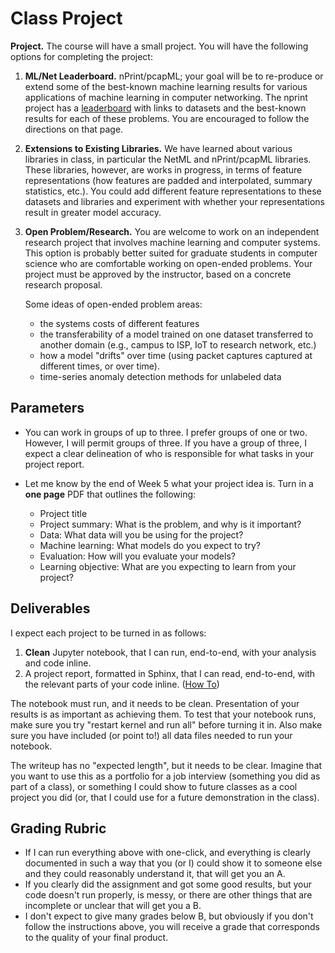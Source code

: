 # Class Project

**Project.** The course will have a small project. You will have the following options
for completing the project: 

1. **ML/Net Leaderboard.** nPrint/pcapML; your goal will be to re-produce or extend some of the
   best-known machine learning results for various applications of machine
   learning in computer networking. The nprint project has a
   [leaderboard](https://nprint.github.io/benchmarks/) with
   links to datasets and the best-known results for each of these problems.
   You are encouraged to follow the directions on that page.

2. **Extensions to Existing Libraries.** We have learned about various
   libraries in class, in particular the NetML and nPrint/pcapML libraries.
   These libraries, however, are works in progress, in terms of feature
   representations (how features are padded and interpolated, summary
   statistics, etc.). You could add different feature representations to these
   datasets and libraries and experiment with whether your representations
   result in greater model accuracy.

3. **Open Problem/Research.** You are welcome to work on an independent research project
   that involves machine learning and computer systems. This option is
   probably better suited for graduate students in computer science who are
   comfortable working on open-ended problems. Your project must be approved
   by the instructor, based on a concrete research proposal.
 
   Some ideas of open-ended problem areas:
   * the systems costs of different features
   * the transferability of a model trained on one dataset
     transferred to another domain (e.g., campus to ISP, IoT to research
     network, etc.)
   * how a model "drifts" over time (using packet captures captured
     at different times, or over time).
   * time-series anomaly detection methods for unlabeled data

## Parameters

* You can work in groups of up to three. I prefer groups of one or two.
  However, I will permit groups of three. If you have a group of three, I
  expect a clear delineation of who is responsible for what tasks in your
  project report.
  
* Let me know by the end of Week 5 what your project idea is. Turn in a **one
  page** PDF that outlines the following:
  * Project title
  * Project summary: What is the problem, and why is it important?
  * Data: What data will you be using for the project?
  * Machine learning: What models do you expect to try?
  * Evaluation: How will you evaluate your models?
  * Learning objective: What are you expecting to learn from your project?

## Deliverables

I expect each project to be turned in as follows:

1. **Clean** Jupyter notebook, that I can run, end-to-end, with your analysis
   and code inline.
2. A project report, formatted in Sphinx, that I can read, end-to-end, with
   the relevant parts of your code inline. ([How To](https://docs.readthedocs.io/en/stable/guides/jupyter.html))

The notebook must run, and it needs to be clean. Presentation of your results
is as important as achieving them. To test that your notebook runs, make sure
you try "restart kernel and run all" before turning it in. Also make sure you
have included (or point to!) all data files needed to run your notebook.

The writeup has no "expected length", but it needs to be clear. Imagine that
you want to use this as a portfolio for a job interview (something you did as
part of a class), or something I could show to future classes as a cool
project you did (or, that I could use for a future demonstration in the
class). 

## Grading Rubric

* If I can run everything above with one-click, and everything is clearly
  documented in such a way that you (or I) could show it to someone else and
  they could reasonably understand it, that will get you an A.
* If you clearly did the assignment and got some good results, but your code
  doesn't run properly, is messy, or there are other things that are
  incomplete or unclear that will get you a B.
* I don't expect to give many grades below B, but obviously if you don't
  follow the instructions above, you will receive a grade that corresponds to
  the quality of your final product.
  

